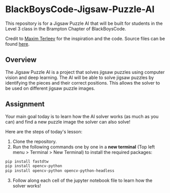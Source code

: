# BlackBoysCode-Jigsaw-Puzzle-AI
This repository is for a Jigsaw Puzzle AI that will be built for students in the Level 3 class in the Brampton Chapter of BlackBoysCode.

Credit to [Maxim Terleev](https://towardsdatascience.com/jigsaw-puzzle-ai-from-a-to-z-b4bdb53d8686) for the inspiration and the code. Source files can be found [here](https://github.com/MaximTerleev/Jigsaw-Puzzle-AI).

## Overview
The Jigsaw Puzzle AI is a project that solves jigsaw puzzles using computer vision and deep learning. The AI will be able to solve jigsaw puzzles by identifying the pieces and their correct positions. This allows the solver to be used on different jigsaw puzzle images.

## Assignment
Your main goal today is to learn how the AI solver works (as much as you can) and find a new puzzle image the solver can also solve!

Here are the steps of today's lesson:
1. Clone the repository.
2. Run the following commands one by one in a **new terminal** (Top left menu > Terminal > New Terminal) to install the required packages:
```bash
pip install fastdtw
pip install opencv-python
pip install opencv-python opencv-python-headless
```
3. Follow along each cell of the jupyter notebook file to learn how the solver works!
